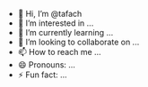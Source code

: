 - 👋 Hi, I’m @tafach
- 👀 I’m interested in ...
- 🌱 I’m currently learning ...
- 💞️ I’m looking to collaborate on ...
- 📫 How to reach me ...
- 😄 Pronouns: ...
- ⚡ Fun fact: ...

<!---
tafach/tafach is a ✨ special ✨ repository because its `README.md` (this file) appears on your GitHub profile.
You can click the Preview link to take a look at your changes.
--->
